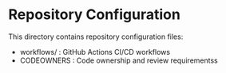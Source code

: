 # Repository Configuration
This directory contains repository configuration files:
- workflows/ : GitHub Actions CI/CD workflows
- CODEOWNERS : Code ownership and review requirementss
